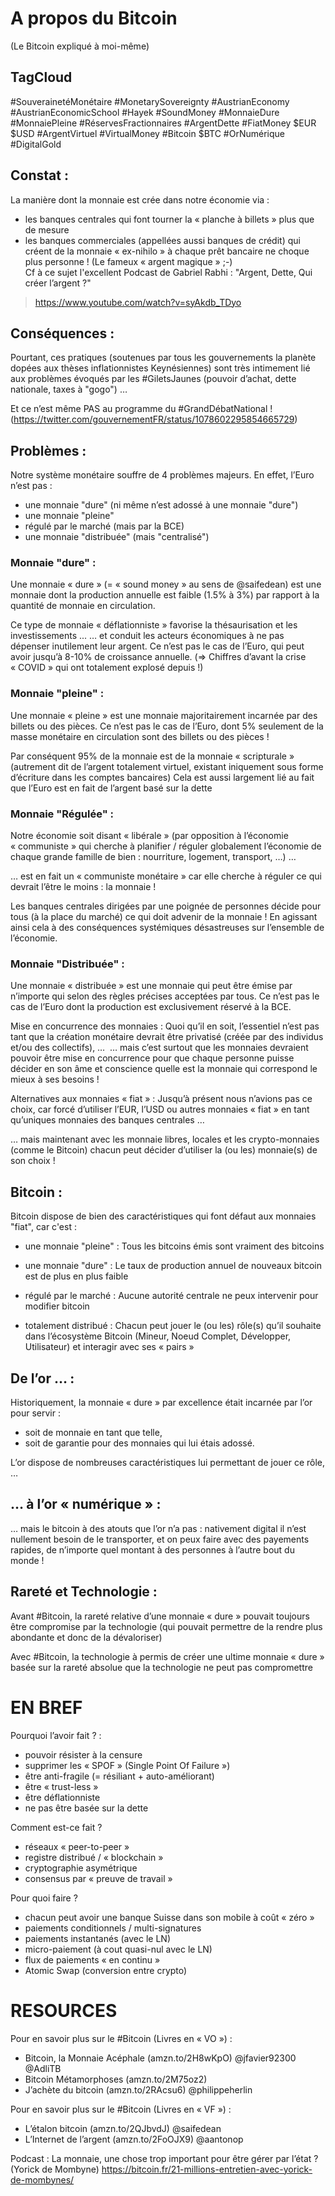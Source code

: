 # A propos du Bitcoin
(Le Bitcoin expliqué à moi-même)

## TagCloud
#SouverainetéMonétaire #MonetarySovereignty
#AustrianEconomy #AustrianEconomicSchool  #Hayek 
#SoundMoney #MonnaieDure #MonnaiePleine  #RéservesFractionnaires #ArgentDette 
#FiatMoney $EUR $USD #ArgentVirtuel #VirtualMoney
#Bitcoin $BTC #OrNumérique #DigitalGold 

## Constat : 
La manière dont la monnaie est crée dans notre économie via : 
- les banques centrales qui font tourner la « planche à billets » plus que de mesure
- les banques commerciales (appellées aussi banques de crédit) qui créent de la monnaie « ex-nihilo » à chaque prêt bancaire
ne choque plus personne ! (Le fameux « argent magique » ;-)   
Cf à ce sujet l'excellent Podcast de Gabriel Rabhi : "Argent, Dette, Qui créer l’argent ?" 
> https://www.youtube.com/watch?v=syAkdb_TDyo
 

## Conséquences : 
Pourtant, ces pratiques (soutenues par tous les gouvernements la planète 
dopées aux thèses inflationnistes Keynésiennes) sont très intimement lié aux problèmes
évoqués par les #GiletsJaunes (pouvoir d’achat, dette nationale, taxes à "gogo") …

Et ce n’est même PAS au programme du #GrandDébatNational ! 
(https://twitter.com/gouvernementFR/status/1078602295854665729)

## Problèmes :
Notre système monétaire souffre de 4 problèmes majeurs. 
En effet, l’Euro n’est pas :
- une monnaie "dure" (ni même n’est adossé à une monnaie "dure")
- une monnaie "pleine"
- régulé par le marché (mais par la BCE)
- une monnaie "distribuée" (mais "centralisé")

### Monnaie "dure" :
Une monnaie « dure » (= « sound money » au sens de @saifedean) est une monnaie dont la production annuelle est faible (1.5% à 3%) par rapport à la quantité de monnaie en circulation.

Ce type de monnaie « déflationniste » favorise la thésaurisation et les investissements ...
… et conduit les acteurs économiques à ne pas dépenser inutilement leur argent.
Ce n’est pas le cas de l’Euro, qui peut avoir jusqu’à 8-10% de croissance annuelle.
(=> Chiffres d’avant la crise « COVID » qui ont totalement explosé depuis !)

### Monnaie "pleine" :
Une monnaie « pleine » est une monnaie majoritairement incarnée par des billets ou des pièces.
Ce n’est pas le cas de l’Euro, dont 5% seulement de la masse monétaire en circulation sont des billets ou des pièces !

Par conséquent 95% de la monnaie est de la monnaie « scripturale » 
(autrement dit de l’argent totalement virtuel, existant iniquement sous forme d’écriture dans les comptes bancaires)
Cela est aussi largement lié au fait que l’Euro est en fait de l’argent basé sur la dette

### Monnaie "Régulée" : 
Notre économie soit disant « libérale » (par opposition à l’économie « communiste » qui cherche à planifier / réguler globalement l’économie de chaque grande famille de bien : nourriture, logement, transport, …) …

… est en fait un « communiste monétaire » car elle cherche à réguler ce qui devrait l’être le moins : la monnaie !

Les banques centrales dirigées par une poignée de personnes décide pour tous (à la place du marché) ce qui doit advenir de la monnaie ! En agissant ainsi cela à des conséquences systémiques désastreuses sur l’ensemble de l’économie.

###  Monnaie "Distribuée" :
Une monnaie « distribuée » est une monnaie qui peut être émise par n’importe qui selon des règles précises acceptées par tous.
Ce n’est pas le cas de l’Euro dont la production est exclusivement réservé à la BCE.

Mise en concurrence des monnaies : 
Quoi qu’il en soit, l’essentiel n’est pas tant que la création monétaire devrait être privatisé (créée par des individus et/ou des collectifs), … 
… mais c’est surtout que les monnaies devraient pouvoir être mise en concurrence pour que chaque personne puisse décider en son âme et conscience quelle est la monnaie qui correspond le mieux à ses besoins !

Alternatives aux monnaies « fiat » :
Jusqu’à présent nous n’avions pas ce choix, car forcé d’utiliser l’EUR, l’USD ou autres monnaies « fiat » en tant qu’uniques monnaies des banques centrales …

… mais maintenant avec les monnaie libres, locales et les crypto-monnaies (comme le Bitcoin) chacun peut décider d’utiliser la (ou les) monnaie(s) de son choix !

## Bitcoin : 
Bitcoin dispose de bien des caractéristiques qui font défaut aux monnaies "fiat", car c'est :
- une monnaie "pleine" : Tous les bitcoins émis sont vraiment des bitcoins
- une monnaie "dure" : Le taux de production annuel de nouveaux bitcoin est de plus en plus faible

- régulé par le marché : Aucune autorité centrale ne peux intervenir pour modifier bitcoin
- totalement distribué : Chacun peut jouer le (ou les) rôle(s) qu’il souhaite dans l’écosystème Bitcoin (Mineur, Noeud Complet, Développer, Utilisateur) et interagir avec ses « pairs »

## De l’or … : 
Historiquement, la monnaie « dure » par excellence était incarnée par l’or pour servir :
- soit de monnaie en tant que telle,
- soit de garantie pour des monnaies qui lui étais adossé.

L’or dispose de nombreuses caractéristiques lui permettant de jouer ce rôle, …

## … à l’or « numérique » : 
… mais le bitcoin à des atouts que l’or n’a pas : nativement digital il n’est nullement besoin de le transporter, et on peux faire avec des payements rapides, de n’importe quel montant à des personnes à l’autre bout du monde !


## Rareté et Technologie :
Avant #Bitcoin, la rareté relative d’une monnaie « dure » pouvait toujours être compromise par la technologie (qui pouvait permettre de la rendre plus abondante et donc de la dévaloriser) 

Avec  #Bitcoin, la technologie à permis de créer une ultime monnaie « dure » basée sur la rareté absolue que la technologie ne peut pas compromettre 

EN BREF
======

Pourquoi l’avoir fait ? :
* pouvoir résister à la censure 
* supprimer les  « SPOF » (Single Point Of Failure »)
* être anti-fragile (= résiliant + auto-améliorant)
* être « trust-less » 
* être déflationniste
* ne pas être basée sur la dette

Comment est-ce fait ?
* réseaux « peer-to-peer » 
* registre distribué / « blockchain » 
* cryptographie asymétrique
* consensus par « preuve de travail » 

Pour quoi faire ?
* chacun peut avoir une banque Suisse dans son mobile à coût « zéro »
* paiements conditionnels / multi-signatures
* paiements instantanés (avec le LN)
* micro-paiement (à cout quasi-nul avec le LN)
* flux de paiements « en continu » 
* Atomic Swap (conversion entre crypto)


RESOURCES 
=========

Pour en savoir plus sur le #Bitcoin  (Livres en « VO ») :
- Bitcoin, la Monnaie Acéphale (amzn.to/2H8wKpO) @jfavier92300 @AdliTB ‏
- Bitcoin Métamorphoses (amzn.to/2M75oz2) 
- J’achète du bitcoin (amzn.to/2RAcsu6) @philippeherlin

Pour en savoir plus sur le #Bitcoin  (Livres  en « VF ») :
- L’étalon bitcoin (amzn.to/2QJbvdJ) @saifedean
- L’Internet de l’argent (amzn.to/2FoOJX9) @aantonop

Podcast : La monnaie, une chose trop important pour être gérer par l’état ? (Yorick de Mombyne)
https://bitcoin.fr/21-millions-entretien-avec-yorick-de-mombynes/

